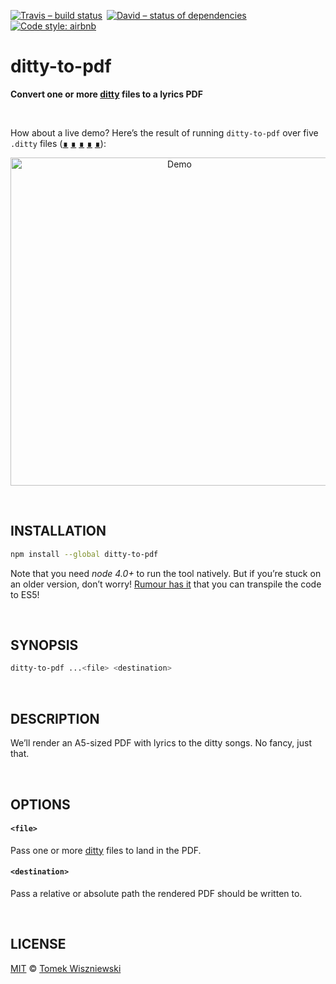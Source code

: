 [![Travis – build status
](https://img.shields.io/travis/magnificat/ditty-to-pdf/master.svg?style=flat-square
)](https://travis-ci.org/magnificat/ditty-to-pdf
) [![David – status of dependencies
](https://img.shields.io/david/magnificat/ditty-to-pdf.svg?style=flat-square
)](https://david-dm.org/magnificat/ditty-to-pdf
) [![Code style: airbnb
](https://img.shields.io/badge/code%20style-airbnb-777777.svg?style=flat-square
)](https://github.com/airbnb/javascript
)




# ditty-to-pdf

**Convert one or more [ditty](https://git.io/ditty) files to a lyrics PDF**

<a id="/demo"></a>&nbsp;

How about a live demo? Here’s the result of running `ditty-to-pdf` over five `.ditty` files ([∎](https://github.com/magnificat/magnificat.surge.sh/blob/eac88b6/data/3.%20Kanony/03.%20Witaj%20Panie.ditty) [∎](https://github.com/magnificat/magnificat.surge.sh/blob/eac88b6/data/1.%20Do%20Ducha/03.%20Ruah.ditty) [∎](https://github.com/magnificat/magnificat.surge.sh/blob/eac88b6/data/3.%20Kanony/06.%20Jezu%2C%20Ty%C5%9B%20jest.ditty) [∎](https://github.com/magnificat/magnificat.surge.sh/blob/eac88b6/data/3.%20Kanony/02.%20Albowiem%20tak%20B%C3%B3g.ditty) [∎](https://github.com/magnificat/magnificat.surge.sh/blob/eac88b6/data/3.%20Kanony/07.%20Mi%C5%82o%C5%9B%C4%87%20Twa.ditty)):

<p align="center"><img
  alt="Demo"
  src="https://raw.githack.com/magnificat/ditty-to-pdf/242ea98/example.svg"
  title="Sweet, isn’t it?"
  width="525"
/></p>




<a id="/installation"></a>&nbsp;

## INSTALLATION

```sh
npm install --global ditty-to-pdf
```

Note that you need *node 4.0+* to run the tool natively. But if you’re stuck on an older version, don’t worry! [Rumour has it](https://github.com/tomekwi/elm-live/issues/2#issuecomment-156698732) that you can transpile the code to ES5!




<a id="/synopsis"></a>&nbsp;

## SYNOPSIS

```sh
ditty-to-pdf ...<file> <destination>
```




<a id="/description"></a>&nbsp;

## DESCRIPTION

We’ll render an A5-sized PDF with lyrics to the ditty songs. No fancy, just that.




<a id="/options"></a>&nbsp;

## OPTIONS

#### `<file>`
Pass one or more [ditty](https://git.io/ditty) files to land in the PDF.

#### `<destination>`
Pass a relative or absolute path the rendered PDF should be written to.




<a id="/license"></a>&nbsp;

## LICENSE

[MIT](./License.md) © [Tomek Wiszniewski](https://github.com/tomekwi)
